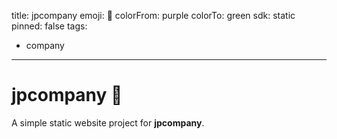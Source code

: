 title: jpcompany
emoji: 🐳
colorFrom: purple
colorTo: green
sdk: static
pinned: false
tags:
  - company
---

# jpcompany 🐳

A simple static website project for **jpcompany**.
